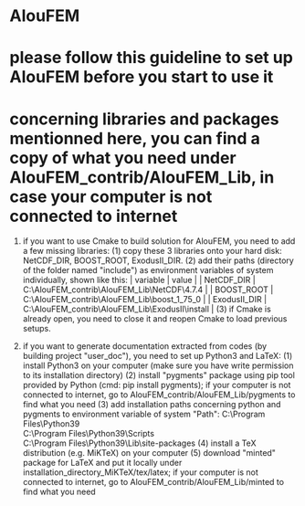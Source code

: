 # AlouFEM
# please follow this guideline to set up AlouFEM before you start to use it
# concerning libraries and packages mentionned here, you can find a copy of what you need under AlouFEM_contrib/AlouFEM_Lib, in case your computer is not connected to internet

1. if you want to use Cmake to build solution for AlouFEM, you need to add a few missing libraries:
	(1) copy these 3 libraries onto your hard disk: NetCDF_DIR, BOOST_ROOT, ExodusII_DIR.
	(2) add their paths (directory of the folder named "include") as environment variables of system individually, shown like this:
	|	variable  		|	value								|
	|	NetCDF_DIR 		| 	C:\AlouFEM_contrib\AlouFEM_Lib\NetCDF\4.7.4			|
	|	BOOST_ROOT		|	C:\AlouFEM_contrib\AlouFEM_Lib\boost_1_75_0			|
	|	ExodusII_DIR 		| 	C:\AlouFEM_contrib\AlouFEM_Lib\ExodusII\install			|
	(3) if Cmake is already open, you need to close it and reopen Cmake to load previous setups.

2. if you want to generate documentation extracted from codes (by building project "user_doc"), you need to set up Python3 and LaTeX:
	(1) install Python3 on your computer (make sure you have write permission to its installation directory)
	(2) install "pygments" package using pip tool provided by Python (cmd: pip install pygments); if your computer is not connected to internet, go to AlouFEM_contrib/AlouFEM_Lib/pygments to find what you need 
	(3) add installation paths concerning python and pygments to environment variable of system "Path":
		C:\Program Files\Python39\
		C:\Program Files\Python39\Scripts\
		C:\Program Files\Python39\Lib\site-packages
	(4) install a TeX distribution (e.g. MiKTeX) on your computer
	(5) download "minted" package for LaTeX and put it locally under installation_directory_MiKTeX/tex/latex; if your computer is not connected to internet, go to AlouFEM_contrib/AlouFEM_Lib/minted to find what you need
